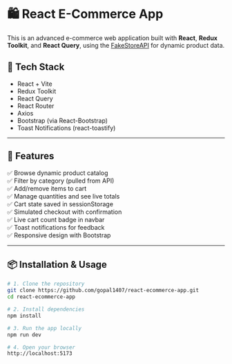 # 🛍️ React E-Commerce App

This is an advanced e-commerce web application built with **React**, **Redux Toolkit**, and **React Query**, using the [FakeStoreAPI](https://fakestoreapi.com/) for dynamic product data.


## 🧰 Tech Stack

- React + Vite
- Redux Toolkit
- React Query
- React Router
- Axios
- Bootstrap (via React-Bootstrap)
- Toast Notifications (react-toastify)

---

## 🛒 Features

✅ Browse dynamic product catalog  
✅ Filter by category (pulled from API)  
✅ Add/remove items to cart  
✅ Manage quantities and see live totals  
✅ Cart state saved in sessionStorage  
✅ Simulated checkout with confirmation  
✅ Live cart count badge in navbar  
✅ Toast notifications for feedback  
✅ Responsive design with Bootstrap  

---

## 📦 Installation & Usage

```bash
# 1. Clone the repository
git clone https://github.com/gopal1407/react-ecommerce-app.git
cd react-ecommerce-app

# 2. Install dependencies
npm install

# 3. Run the app locally
npm run dev

# 4. Open your browser
http://localhost:5173
